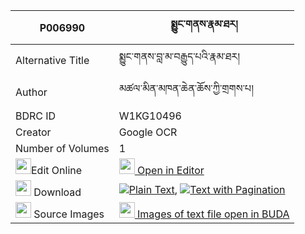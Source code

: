 |P006990|སྨྱུང་གནས་རྣམ་ཐར། 
| --- | --- 
|Alternative Title |སྨྱུང་གནས་བླ་མ་བརྒྱུད་པའི་རྣམ་ཐར།
|Author| མཚལ་མིན་མཁན་ཆེན་ཆོས་ཀྱི་གྲགས་པ།
|BDRC ID | W1KG10496
|Creator | Google OCR
|Number of Volumes| 1
|<img width="25" src="https://img.icons8.com/color/25/000000/edit-property.png">Edit Online| [<img width="25" src="https://avatars.githubusercontent.com/u/45091458?s=200&v=4"> Open in Editor](http://editor.openpecha.org/P006990)
|<img width="25" src="https://img.icons8.com/fluent/48/000000/download-2.png"/>  Download | [![](https://img.icons8.com/color/20/000000/txt.png)Plain Text](https://github.com/Openpecha/P006990/releases/download/v2/nyungne_namtar_plain_P006990.zip), [![](https://img.icons8.com/color/20/000000/txt.png)Text with Pagination](https://github.com/Openpecha/P006990/releases/download/v2/nyungne_namtar_pages_P006990.zip)
|<img width="25" src="https://img.icons8.com/plasticine/100/000000/pictures-folder.png"/>  Source Images | [<img width="25" src="https://library.bdrc.io/icons/BUDA-small.svg"> Images of text file open in BUDA](https://library.bdrc.io/show/bdr:W1KG10496)
